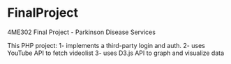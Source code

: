 # FinalProject
4ME302 Final Project - Parkinson Disease Services


This PHP project:
1- implements a third-party login and auth. 
2- uses YouTube API to fetch videolist
3- uses D3.js API to graph and visualize data
